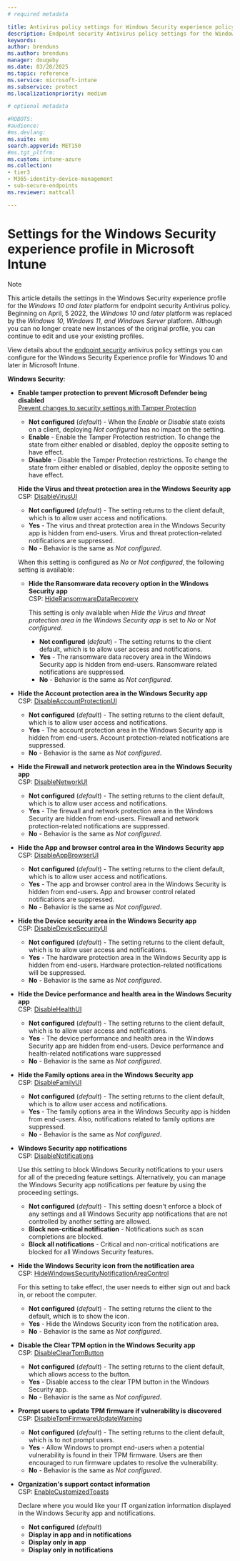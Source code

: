 ```yaml
---
# required metadata

title: Antivirus policy settings for Windows Security experience policy for Microsoft Intune | Microsoft Docs
description: Endpoint security Antivirus policy settings for the Windows Security app in Microsoft Intune 
keywords:
author: brenduns
ms.author: brenduns
manager: dougeby
ms.date: 03/28/2025
ms.topic: reference
ms.service: microsoft-intune
ms.subservice: protect
ms.localizationpriority: medium

# optional metadata

#ROBOTS:
#audience:
#ms.devlang:
ms.suite: ems
search.appverid: MET150
#ms.tgt_pltfrm:
ms.custom: intune-azure
ms.collection:
- tier3
- M365-identity-device-management
- sub-secure-endpoints
ms.reviewer: mattcall

---
```


# Settings for the Windows Security experience profile in Microsoft Intune

> [!NOTE]  
> This article details the settings in the  Windows Security experience profile for the *Windows 10 and later* platform for endpoint security Antivirus policy. Beginning on April, 5 2022, the *Windows 10 and later* platform was replaced by the *Windows 10, Windows 11, and Windows Server* platform. Although you can no longer create new instances of the original profile, you can continue to edit and use your existing profiles.

View details about the [endpoint security](../protect/endpoint-security-policy.md) antivirus policy settings you can configure for the Windows Security Experience profile for Windows 10 and later in Microsoft Intune.

**Windows Security**:

- **Enable tamper protection to prevent Microsoft Defender being disabled**  
  [Prevent changes to security settings with Tamper Protection](https://go.microsoft.com/fwlink/?linkid=2066083)

  - **Not configured** (*default*) - When the *Enable* or *Disable* state exists on a client, deploying *Not configured* has no impact on the setting.
  - **Enable** - Enable the Tamper Protection restriction. To change the state from either enabled or disabled, deploy the opposite setting to have effect.
  - **Disable** - Disable the Tamper Protection restrictions. To change the state from either enabled or disabled, deploy the opposite setting to have effect.

  **Hide the Virus and threat protection area in the Windows Security app**  
  CSP: [DisableVirusUI](/windows/client-management/mdm/policy-csp-windowsdefendersecuritycenter#windowsdefendersecuritycenter-disablevirusui)

  - **Not configured** (*default*) - The setting returns to the client default, which is to allow user access and notifications.
  - **Yes** - The virus and threat protection area in the Windows Security app is hidden from end-users. Virus and threat protection-related notifications are suppressed.
  - **No** - Behavior is the same as *Not configured*.

  When this setting is configured as *No* or *Not configured*, the following setting is available:

  - **Hide the Ransomware data recovery option in the Windows Security app**  
    CSP: [HideRansomwareDataRecovery](/windows/client-management/mdm/policy-csp-windowsdefendersecuritycenter#windowsdefendersecuritycenter-hideransomwaredatarecovery)

    This setting is only available when *Hide the Virus and threat protection area in the Windows Security app* is set to *No* or *Not configured*.
  
    - **Not configured** (*default*) - The setting returns to the client default, which is to allow user access and notifications.
    - **Yes** - The ransomware data recovery area in the Windows Security app is hidden from end-users. Ransomware related notifications are suppressed.
    - **No** - Behavior is the same as *Not configured*.

- **Hide the Account protection area in the Windows Security app**  
  CSP: [DisableAccountProtectionUI](/windows/client-management/mdm/policy-csp-windowsdefendersecuritycenter#windowsdefendersecuritycenter-disableaccountprotectionui)

  - **Not configured** (*default*) - The setting returns to the client default, which is to allow user access and notifications.
  - **Yes** - The account protection area in the Windows Security app is hidden from end-users. Account protection-related notifications are suppressed.
  - **No** - Behavior is the same as *Not configured*.

- **Hide the Firewall and network protection area in the Windows Security app**  
  CSP: [DisableNetworkUI](/windows/client-management/mdm/policy-csp-windowsdefendersecuritycenter#windowsdefendersecuritycenter-disablenetworkui)

  - **Not configured** (*default*) - The setting returns to the client default, which is to allow user access and notifications.
  - **Yes** - The firewall and network protection area in the Windows Security are hidden from end-users. Firewall and network protection-related notifications are suppressed.
  - **No** - Behavior is the same as *Not configured*.

- **Hide the App and browser control area in the Windows Security app**  
  CSP: [DisableAppBrowserUI](/windows/client-management/mdm/policy-csp-windowsdefendersecuritycenter#windowsdefendersecuritycenter-disableappbrowserui)

  - **Not configured** (*default*) - The setting returns to the client default, which is to allow user access and notifications.
  - **Yes** - The app and browser control area in the Windows Security is hidden from end-users. App and browser control related notifications are suppressed.
  - **No** - Behavior is the same as *Not configured*.

- **Hide the Device security area in the Windows Security app**  
  CSP: [DisableDeviceSecurityUI](/windows/client-management/mdm/policy-csp-windowsdefendersecuritycenter#windowsdefendersecuritycenter-disabledevicesecurityui)

  - **Not configured** (*default*) - The setting returns to the client default, which is to allow user access and notifications.
  - **Yes** - The hardware protection area in the Windows Security app is hidden from end-users. Hardware protection-related notifications will be suppressed.
  - **No** - Behavior is the same as *Not configured*.
  
- **Hide the Device performance and health area in the Windows Security app**  
  CSP: [DisableHealthUI](/windows/client-management/mdm/policy-csp-windowsdefendersecuritycenter#windowsdefendersecuritycenter-disablehealthui)

  - **Not configured** (*default*) - The setting returns to the client default, which is to allow user access and notifications.
  - **Yes** - The device performance and health area in the Windows Security app are hidden from end-users. Device performance and health-related notifications ware suppressed
  - **No** - Behavior is the same as *Not configured*.

- **Hide the Family options area in the Windows Security app**  
  CSP: [DisableFamilyUI](/windows/client-management/mdm/policy-csp-windowsdefendersecuritycenter#windowsdefendersecuritycenter-disablefamilyui)

  - **Not configured** (*default*) - The setting returns to the client default, which is to allow user access and notifications.
  - **Yes** - The family options area in the Windows Security app is hidden from end-users. Also, notifications related to family options are suppressed.
  - **No** - Behavior is the same as *Not configured*.

- **Windows Security app notifications**  
  CSP: [DisableNotifications](/windows/client-management/mdm/policy-csp-windowsdefendersecuritycenter#windowsdefendersecuritycenter-disablenotifications)

  Use this setting to block Windows Security notifications to your users for all of the preceding feature settings. Alternatively, you can manage the Windows Security app notifications per feature by using the proceeding settings.

  - **Not configured** (*default*) - This setting doesn't enforce a block of any settings and all Windows Security app notifications that are not controlled by another setting are allowed.
  - **Block non-critical notification** - Notifications such as scan completions are blocked.
  - **Block all notifications** - Critical and non-critical notifications are blocked for all Windows Security features.

- **Hide the Windows Security icon from the notification area**  
  CSP: [HideWindowsSecurityNotificationAreaControl](/windows/client-management/mdm/policy-csp-windowsdefendersecuritycenter)

  For this setting to take effect, the user needs to either sign out and back in, or reboot the computer.
  - **Not configured** (*default*) - The setting returns the client to the default, which is to show the icon.
  - **Yes** - Hide the Windows Security icon from the notification area.
  - **No** - Behavior is the same as *Not configured*.
  
- **Disable the Clear TPM option in the Windows Security app**  
  CSP: [DisableClearTpmButton](/windows/client-management/mdm/policy-csp-windowsdefendersecuritycenter)

  - **Not configured** (*default*) - The setting returns to the client default, which allows access to the button.
  - **Yes** - Disable access to the clear TPM button in the Windows Security app.
  - **No** - Behavior is the same as *Not configured*.

- **Prompt users to update TPM firmware if vulnerability is discovered**  
  CSP: [DisableTpmFirmwareUpdateWarning](/windows/client-management/mdm/policy-csp-windowsdefendersecuritycenter)

  - **Not configured** (*default*) - The setting returns to the client default, which is to not prompt users.
  - **Yes** - Allow Windows to prompt end-users when a potential vulnerability is found in their TPM firmware. Users are then encouraged to run firmware updates to resolve the vulnerability.
  - **No** - Behavior is the same as *Not configured*.

- **Organization's support contact information**  
  CSP: [EnableCustomizedToasts](/windows/client-management/mdm/policy-csp-windowsdefendersecuritycenter#windowsdefendersecuritycenter-enablecustomizedtoasts)

  Declare where you would like your IT organization information displayed in the Windows Security app and notifications.
  - **Not configured** (*default*)
  - **Display in app and in notifications**
  - **Display only in app**
  - **Display only in notifications**